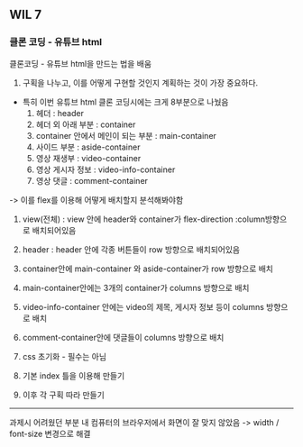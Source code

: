 ## WIL 7
###  클론 코딩 - 유튜브 html

클론코딩 - 유튜브 html을 만드는 법을 배움   

1. 구획을 나누고, 이를 어떻게 구현할 것인지 계획하는 것이 가장 중요하다.  
  
- 특히 이번 유튜브 html 클론 코딩시에는 크게 8부분으로 나눴음  
  1. 헤더 : header  
  2. 헤더 외 아래 부분 : container  
  3. container 안에서 메인이 되는 부분 : main-container  
  4. 사이드 부분 : aside-container  
  5. 영상 재생부 : video-container  
  6. 영상 게시자 정보 : video-info-container  
  7. 영상 댓글 : comment-container  
     
-> 이를 flex를 이용해 어떻게 배치할지 분석해봐야함  

  1. view(전체) : view 안에 header와 container가 flex-direction :column방향으로 배치되어있음  
  2. header : header 안에 각종 버튼들이 row 방향으로 배치되어있음   
  3. container안에 main-container 와 aside-container가 row 방향으로 배치  
  4. main-container안에는 3개의 container가 columns 방향으로 배치  
  5. video-info-container 안에는 video의 제목, 게시자 정보 등이 columns 방향으로 배치  
  6. comment-container안에 댓글들이 columns 방향으로 배치  
   
2. css 초기화 - 필수는 아님  
   
3.  기본 index 틀을 이용해 만들기  
     
4.  이후 각 구획 따라 만들기  
  

---
  
과제시 어려웠던 부분
  내 컴퓨터의 브라우저에서 화면이 잘 맞지 않았음 -> width / font-size 변경으로 해결  
  

